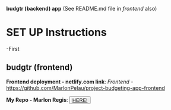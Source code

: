 **budgtr (backend) app**
(See README.md file in *frontend* also)
# SET UP Instructions

-First

## budgtr (frontend)

**Frontend deployment - netlify.com link**:
*Frontend* - https://github.com/MarlonPelau/project-budgeting-app-frontend

**My Repo - Marlon Regis**: <button><a href="https://github.com/MarlonPelau">HERE!</a></button>


